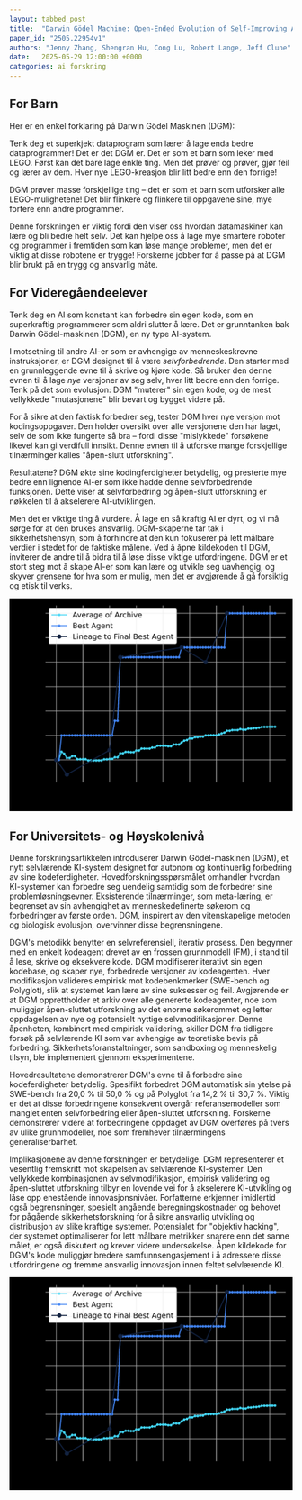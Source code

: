 ```yaml
---
layout: tabbed_post
title:  "Darwin Gödel Machine: Open-Ended Evolution of Self-Improving Agents"
paper_id: "2505.22954v1"
authors: "Jenny Zhang, Shengran Hu, Cong Lu, Robert Lange, Jeff Clune"
date:   2025-05-29 12:00:00 +0000
categories: ai forskning
---
```


## For Barn

Her er en enkel forklaring på Darwin Gödel Maskinen (DGM):

Tenk deg et superkjekt dataprogram som lærer å lage enda bedre dataprogrammer!  Det er det DGM er.  Det er som et barn som leker med LEGO.  Først kan det bare lage enkle ting. Men det prøver og prøver, gjør feil og lærer av dem.  Hver nye LEGO-kreasjon blir litt bedre enn den forrige!

DGM prøver masse forskjellige ting – det er som et barn som utforsker alle LEGO-mulighetene! Det blir flinkere og flinkere til oppgavene sine, mye fortere enn andre programmer.

Denne forskningen er viktig fordi den viser oss hvordan datamaskiner kan lære og bli bedre helt selv.  Det kan hjelpe oss å lage mye smartere roboter og programmer i fremtiden som kan løse mange problemer, men det er viktig at disse robotene er trygge!  Forskerne jobber for å passe på at DGM blir brukt på en trygg og ansvarlig måte.


## For Videregåendeelever

Tenk deg en AI som konstant kan forbedre sin egen kode, som en superkraftig programmerer som aldri slutter å lære.  Det er grunntanken bak Darwin Gödel-maskinen (DGM), en ny type AI-system.

I motsetning til andre AI-er som er avhengige av menneskeskrevne instruksjoner, er DGM designet til å være *selvforbedrende*. Den starter med en grunnleggende evne til å skrive og kjøre kode.  Så bruker den denne evnen til å lage *nye* versjoner av seg selv, hver litt bedre enn den forrige. Tenk på det som evolusjon: DGM "muterer" sin egen kode, og de mest vellykkede "mutasjonene" blir bevart og bygget videre på.

For å sikre at den faktisk forbedrer seg, tester DGM hver nye versjon mot kodingsoppgaver. Den holder oversikt over alle versjonene den har laget, selv de som ikke fungerte så bra – fordi disse "mislykkede" forsøkene likevel kan gi verdifull innsikt. Denne evnen til å utforske mange forskjellige tilnærminger kalles "åpen-slutt utforskning".

Resultatene? DGM økte sine kodingferdigheter betydelig, og presterte mye bedre enn lignende AI-er som ikke hadde denne selvforbedrende funksjonen. Dette viser at selvforbedring og åpen-slutt utforskning er nøkkelen til å akselerere AI-utviklingen.

Men det er viktige ting å vurdere. Å lage en så kraftig AI er dyrt, og vi må sørge for at den brukes ansvarlig.  DGM-skaperne tar tak i sikkerhetshensyn, som å forhindre at den kun fokuserer på lett målbare verdier i stedet for de faktiske målene. Ved å åpne kildekoden til DGM, inviterer de andre til å bidra til å løse disse viktige utfordringene. DGM er et stort steg mot å skape AI-er som kan lære og utvikle seg uavhengig, og skyver grensene for hva som er mulig, men det er avgjørende å gå forsiktig og etisk til verks.


![Figure for videregående](/assets/papers/2505.22954v1/high_school_fig.png)


## For Universitets- og Høyskolenivå

Denne forskningsartikkelen introduserer Darwin Gödel-maskinen (DGM), et nytt selvlærende KI-system designet for autonom og kontinuerlig forbedring av sine kodeferdigheter.  Hovedforskningsspørsmålet omhandler hvordan KI-systemer kan forbedre seg uendelig samtidig som de forbedrer sine problemløsningsevner.  Eksisterende tilnærminger, som meta-læring, er begrenset av sin avhengighet av menneskedefinerte søkerom og forbedringer av første orden. DGM, inspirert av den vitenskapelige metoden og biologisk evolusjon, overvinner disse begrensningene.

DGM's metodikk benytter en selvreferensiell, iterativ prosess. Den begynner med en enkelt kodeagent drevet av en frossen grunnmodell (FM), i stand til å lese, skrive og eksekvere kode. DGM modifiserer iterativt sin egen kodebase, og skaper nye, forbedrede versjoner av kodeagenten.  Hver modifikasjon valideres empirisk mot kodebenkmerker (SWE-bench og Polyglot), slik at systemet kan lære av sine suksesser og feil.  Avgjørende er at DGM opprettholder et arkiv over alle genererte kodeagenter, noe som muliggjør åpen-sluttet utforskning av det enorme søkerommet og letter oppdagelsen av nye og potensielt nyttige selvmodifikasjoner. Denne åpenheten, kombinert med empirisk validering, skiller DGM fra tidligere forsøk på selvlærende KI som var avhengige av teoretiske bevis på forbedring. Sikkerhetsforanstaltninger, som sandboxing og menneskelig tilsyn, ble implementert gjennom eksperimentene.

Hovedresultatene demonstrerer DGM's evne til å forbedre sine kodeferdigheter betydelig. Spesifikt forbedret DGM automatisk sin ytelse på SWE-bench fra 20,0 % til 50,0 % og på Polyglot fra 14,2 % til 30,7 %.  Viktig er det at disse forbedringene konsekvent overgår referansemodeller som manglet enten selvforbedring eller åpen-sluttet utforskning. Forskerne demonstrerer videre at forbedringene oppdaget av DGM overføres på tvers av ulike grunnmodeller, noe som fremhever tilnærmingens generaliserbarhet.

Implikasjonene av denne forskningen er betydelige. DGM representerer et vesentlig fremskritt mot skapelsen av selvlærende KI-systemer. Den vellykkede kombinasjonen av selvmodifikasjon, empirisk validering og åpen-sluttet utforskning tilbyr en lovende vei for å akselerere KI-utvikling og låse opp enestående innovasjonsnivåer.  Forfatterne erkjenner imidlertid også begrensninger, spesielt angående beregningskostnader og behovet for pågående sikkerhetsforskning for å sikre ansvarlig utvikling og distribusjon av slike kraftige systemer.  Potensialet for "objektiv hacking", der systemet optimaliserer for lett målbare metrikker snarere enn det sanne målet, er også diskutert og krever videre undersøkelse. Åpen kildekode for DGM's kode muliggjør bredere samfunnsengasjement i å adressere disse utfordringene og fremme ansvarlig innovasjon innen feltet selvlærende KI.


![Figure for universitets- og høyskolenivå](/assets/papers/2505.22954v1/university_fig.png)

